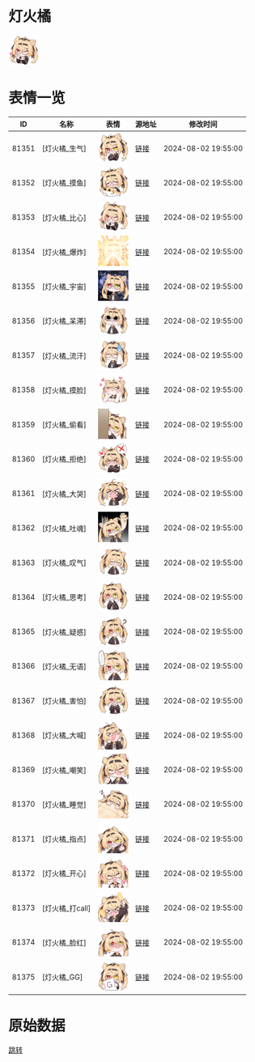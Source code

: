 # 灯火橘

<img src="./cover.png" height="60" alt="cover" />

# 表情一览

|ID|名称|表情|源地址|修改时间|
|----|----|----|----|----|
|81351|[灯火橘_生气]|<img src="./pic/081351_%5B灯火橘_生气%5D.png" height="60" alt="生气"/>|[链接](https://i0.hdslb.com/bfs/garb/cd93bbdd4ae7c8e597e21a75b8110d467a31614a.png)|2024-08-02 19:55:00|
|81352|[灯火橘_摸鱼]|<img src="./pic/081352_%5B灯火橘_摸鱼%5D.png" height="60" alt="摸鱼"/>|[链接](https://i0.hdslb.com/bfs/garb/9a2a368755ac8861acd5cf45778a4ec432d3ddd6.png)|2024-08-02 19:55:00|
|81353|[灯火橘_比心]|<img src="./pic/081353_%5B灯火橘_比心%5D.png" height="60" alt="比心"/>|[链接](https://i0.hdslb.com/bfs/garb/909d2f3caea0170454abb53e048b13f417e71b1f.png)|2024-08-02 19:55:00|
|81354|[灯火橘_爆炸]|<img src="./pic/081354_%5B灯火橘_爆炸%5D.png" height="60" alt="爆炸"/>|[链接](https://i0.hdslb.com/bfs/garb/e4440a6c92a122ab63c5b17530b1c7e30b4b97b5.png)|2024-08-02 19:55:00|
|81355|[灯火橘_宇宙]|<img src="./pic/081355_%5B灯火橘_宇宙%5D.png" height="60" alt="宇宙"/>|[链接](https://i0.hdslb.com/bfs/garb/e13365526ab560c75576c4077c9d3339a92deab8.png)|2024-08-02 19:55:00|
|81356|[灯火橘_呆滞]|<img src="./pic/081356_%5B灯火橘_呆滞%5D.png" height="60" alt="呆滞"/>|[链接](https://i0.hdslb.com/bfs/garb/76feefa4f1f5941ef691238e55f86100a74dd0d0.png)|2024-08-02 19:55:00|
|81357|[灯火橘_流汗]|<img src="./pic/081357_%5B灯火橘_流汗%5D.png" height="60" alt="流汗"/>|[链接](https://i0.hdslb.com/bfs/garb/4a15f9a883cc9b9b5e705daa3184af5153a177fb.png)|2024-08-02 19:55:00|
|81358|[灯火橘_摸脸]|<img src="./pic/081358_%5B灯火橘_摸脸%5D.png" height="60" alt="摸脸"/>|[链接](https://i0.hdslb.com/bfs/garb/cce5bedc80d828d373fd50161e98ac442b53f84d.png)|2024-08-02 19:55:00|
|81359|[灯火橘_偷看]|<img src="./pic/081359_%5B灯火橘_偷看%5D.png" height="60" alt="偷看"/>|[链接](https://i0.hdslb.com/bfs/garb/b8a15466e900f4bd918aabfd5763d82719b0922d.png)|2024-08-02 19:55:00|
|81360|[灯火橘_拒绝]|<img src="./pic/081360_%5B灯火橘_拒绝%5D.png" height="60" alt="拒绝"/>|[链接](https://i0.hdslb.com/bfs/garb/175227de471e6162cb9af38a73d8298dd82722cb.png)|2024-08-02 19:55:00|
|81361|[灯火橘_大哭]|<img src="./pic/081361_%5B灯火橘_大哭%5D.png" height="60" alt="大哭"/>|[链接](https://i0.hdslb.com/bfs/garb/0976b9fafde8a773fb2574f63613c0a4608bc408.png)|2024-08-02 19:55:00|
|81362|[灯火橘_吐魂]|<img src="./pic/081362_%5B灯火橘_吐魂%5D.png" height="60" alt="吐魂"/>|[链接](https://i0.hdslb.com/bfs/garb/67d2f8d506c171c6b7f72e3b11ec3e60c181dfef.png)|2024-08-02 19:55:00|
|81363|[灯火橘_叹气]|<img src="./pic/081363_%5B灯火橘_叹气%5D.png" height="60" alt="叹气"/>|[链接](https://i0.hdslb.com/bfs/garb/114391fb3032827d1a11407b5116a475673df591.png)|2024-08-02 19:55:00|
|81364|[灯火橘_思考]|<img src="./pic/081364_%5B灯火橘_思考%5D.png" height="60" alt="思考"/>|[链接](https://i0.hdslb.com/bfs/garb/c05c04489de711a1d4eb891a4290436bb54baae9.png)|2024-08-02 19:55:00|
|81365|[灯火橘_疑惑]|<img src="./pic/081365_%5B灯火橘_疑惑%5D.png" height="60" alt="疑惑"/>|[链接](https://i0.hdslb.com/bfs/garb/7bfdc19b08ed6909355e65dfa7f61d81e173337a.png)|2024-08-02 19:55:00|
|81366|[灯火橘_无语]|<img src="./pic/081366_%5B灯火橘_无语%5D.png" height="60" alt="无语"/>|[链接](https://i0.hdslb.com/bfs/garb/a02d25cd24b6cfbc598ba9bc69dc45e52dd06a88.png)|2024-08-02 19:55:00|
|81367|[灯火橘_害怕]|<img src="./pic/081367_%5B灯火橘_害怕%5D.png" height="60" alt="害怕"/>|[链接](https://i0.hdslb.com/bfs/garb/b04375e76d6cfe821332c803492f9fb1050eb84f.png)|2024-08-02 19:55:00|
|81368|[灯火橘_大喊]|<img src="./pic/081368_%5B灯火橘_大喊%5D.png" height="60" alt="大喊"/>|[链接](https://i0.hdslb.com/bfs/garb/d15ce6bbcf53ab4aa88e7cbc9af7cb26c08fd29c.png)|2024-08-02 19:55:00|
|81369|[灯火橘_嘲笑]|<img src="./pic/081369_%5B灯火橘_嘲笑%5D.png" height="60" alt="嘲笑"/>|[链接](https://i0.hdslb.com/bfs/garb/90845a4e4a7ae04d3045ec6c720f8b930482650d.png)|2024-08-02 19:55:00|
|81370|[灯火橘_睡觉]|<img src="./pic/081370_%5B灯火橘_睡觉%5D.png" height="60" alt="睡觉"/>|[链接](https://i0.hdslb.com/bfs/garb/2e53faff5010a1ff315faf505a00535076856385.png)|2024-08-02 19:55:00|
|81371|[灯火橘_指点]|<img src="./pic/081371_%5B灯火橘_指点%5D.png" height="60" alt="指点"/>|[链接](https://i0.hdslb.com/bfs/garb/3eae076dee68bf6c094e03c3a7012c432cfe72c7.png)|2024-08-02 19:55:00|
|81372|[灯火橘_开心]|<img src="./pic/081372_%5B灯火橘_开心%5D.png" height="60" alt="开心"/>|[链接](https://i0.hdslb.com/bfs/garb/516d0a0b67348ac9ef4b5ec33b4d1345b02aae7a.png)|2024-08-02 19:55:00|
|81373|[灯火橘_打call]|<img src="./pic/081373_%5B灯火橘_打call%5D.png" height="60" alt="打call"/>|[链接](https://i0.hdslb.com/bfs/garb/ab70c46f96a4312526d1f12d93ddf5905136af29.png)|2024-08-02 19:55:00|
|81374|[灯火橘_脸红]|<img src="./pic/081374_%5B灯火橘_脸红%5D.png" height="60" alt="脸红"/>|[链接](https://i0.hdslb.com/bfs/garb/5d020a69ef935c05c1c6e5e1805ec55267f9a52f.png)|2024-08-02 19:55:00|
|81375|[灯火橘_GG]|<img src="./pic/081375_%5B灯火橘_GG%5D.png" height="60" alt="GG"/>|[链接](https://i0.hdslb.com/bfs/garb/ed395e4ebad7c2d3ca9029de802849b6d0e7c85a.png)|2024-08-02 19:55:00|

# 原始数据

[跳转](./raw.json)

